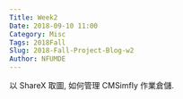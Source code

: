```yaml
---
Title: Week2
Date: 2018-09-10 11:00
Category: Misc
Tags: 2018Fall
Slug: 2018-Fall-Project-Blog-w2
Author: NFUMDE
---
```


以 ShareX 取圖, 如何管理 CMSimfly 作業倉儲.

<!-- PELICAN_END_SUMMARY -->



